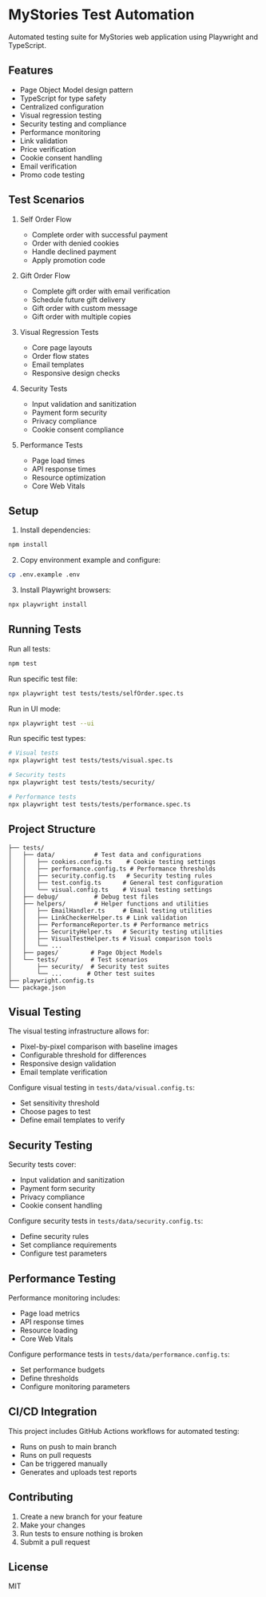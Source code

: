 # MyStories Test Automation

Automated testing suite for MyStories web application using Playwright and TypeScript.

## Features

- Page Object Model design pattern
- TypeScript for type safety
- Centralized configuration
- Visual regression testing
- Security testing and compliance
- Performance monitoring
- Link validation
- Price verification
- Cookie consent handling
- Email verification
- Promo code testing

## Test Scenarios

1. Self Order Flow
   - Complete order with successful payment
   - Order with denied cookies
   - Handle declined payment
   - Apply promotion code

2. Gift Order Flow
   - Complete gift order with email verification
   - Schedule future gift delivery
   - Gift order with custom message
   - Gift order with multiple copies

3. Visual Regression Tests
   - Core page layouts
   - Order flow states
   - Email templates
   - Responsive design checks

4. Security Tests
   - Input validation and sanitization
   - Payment form security
   - Privacy compliance
   - Cookie consent compliance

5. Performance Tests
   - Page load times
   - API response times
   - Resource optimization
   - Core Web Vitals

## Setup

1. Install dependencies:
```bash
npm install
```

2. Copy environment example and configure:
```bash
cp .env.example .env
```

3. Install Playwright browsers:
```bash
npx playwright install
```

## Running Tests

Run all tests:
```bash
npm test
```

Run specific test file:
```bash
npx playwright test tests/tests/selfOrder.spec.ts
```

Run in UI mode:
```bash
npx playwright test --ui
```

Run specific test types:
```bash
# Visual tests
npx playwright test tests/tests/visual.spec.ts

# Security tests
npx playwright test tests/tests/security/

# Performance tests
npx playwright test tests/tests/performance.spec.ts
```

## Project Structure

```
├── tests/
│   ├── data/           # Test data and configurations
│   │   ├── cookies.config.ts    # Cookie testing settings
│   │   ├── performance.config.ts # Performance thresholds
│   │   ├── security.config.ts   # Security testing rules
│   │   ├── test.config.ts      # General test configuration
│   │   └── visual.config.ts    # Visual testing settings
│   ├── debug/          # Debug test files
│   ├── helpers/        # Helper functions and utilities
│   │   ├── EmailHandler.ts     # Email testing utilities
│   │   ├── LinkCheckerHelper.ts # Link validation
│   │   ├── PerformanceReporter.ts # Performance metrics
│   │   ├── SecurityHelper.ts   # Security testing utilities
│   │   ├── VisualTestHelper.ts # Visual comparison tools
│   │   └── ...
│   ├── pages/         # Page Object Models
│   └── tests/         # Test scenarios
│       ├── security/  # Security test suites
│       └── ...       # Other test suites
├── playwright.config.ts
└── package.json
```

## Visual Testing

The visual testing infrastructure allows for:
- Pixel-by-pixel comparison with baseline images
- Configurable threshold for differences
- Responsive design validation
- Email template verification

Configure visual testing in `tests/data/visual.config.ts`:
- Set sensitivity threshold
- Choose pages to test
- Define email templates to verify

## Security Testing

Security tests cover:
- Input validation and sanitization
- Payment form security
- Privacy compliance
- Cookie consent handling

Configure security tests in `tests/data/security.config.ts`:
- Define security rules
- Set compliance requirements
- Configure test parameters

## Performance Testing

Performance monitoring includes:
- Page load metrics
- API response times
- Resource loading
- Core Web Vitals

Configure performance tests in `tests/data/performance.config.ts`:
- Set performance budgets
- Define thresholds
- Configure monitoring parameters

## CI/CD Integration

This project includes GitHub Actions workflows for automated testing:
- Runs on push to main branch
- Runs on pull requests
- Can be triggered manually
- Generates and uploads test reports

## Contributing

1. Create a new branch for your feature
2. Make your changes
3. Run tests to ensure nothing is broken
4. Submit a pull request

## License

MIT
